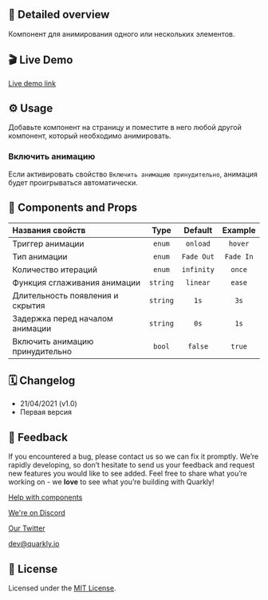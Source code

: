 ## 📖 Detailed overview

Компонент для анимирования одного или нескольких элементов.

## 🎬 Live Demo

[Live demo link](https://quarkly-catalog.netlify.app/animation/)

## ⚙️ Usage

Добавьте компонент на страницу и поместите в него любой другой компонент, который необходимо анимировать.

### Включить анимацию

Если активировать свойство `Включить анимацию принудительно`, анимация будет проигрываться автоматически.

## 🧩 Components and Props

| Названия свойств                     |   Type   |  Default   |  Example  |
| :----------------------------------- | :------: | :--------: | :-------: |
| Триггер анимации                     |  `enum`  |  `onload`  |  `hover`  |
| Тип анимации                         |  `enum`  | `Fade Out` | `Fade In` |
| Количество итераций                  |  `enum`  | `infinity` |  `once`   |
| Функция сглаживания анимации         | `string` |  `linear`  |  `ease`   |
| Длительность появления и скрытия     | `string` |    `1s`    |   `3s`    |
| Задержка перед началом анимации      | `string` |    `0s`    |   `1s`    |
| Включить анимацию принудительно      |  `bool`  |  `false`   |  `true`   |

## 🗓 Changelog

 - 21/04/2021 (v1.0)
 - Первая версия

## 📮 Feedback

If you encountered a bug, please contact us so we can fix it promptly. We’re rapidly developing, so don’t hesitate to send us your feedback and request new features you would like to see added. Feel free to share what you’re working on - we **love** to see what you’re building with Quarkly!

[Help with components](https://community.quarkly.io/c/requests/11)

[We're on Discord](https://discord.gg/f9KhSMGX)

[Our Twitter](https://twitter.com/quarklyapp)

[dev@quarkly.io](mailto:dev@quarkly.io)

## 📝 License

Licensed under the [MIT License](https://raw.githubusercontent.com/quarkly/community-kit/master/LICENSE).
